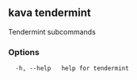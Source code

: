 <!--
title: tendermint
order: 0
-->
## kava tendermint

Tendermint subcommands

### Options

```
  -h, --help   help for tendermint
```

